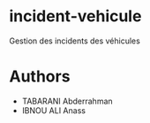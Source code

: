 # incident-vehicule
Gestion des incidents des véhicules

# Authors
 - TABARANI Abderrahman 
 - IBNOU ALI Anass
